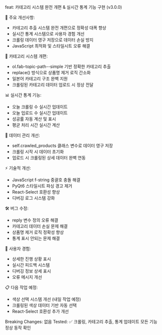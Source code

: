 feat: 카테고리 시스템 완전 개편 & 실시간 통계 기능 구현 (v3.0.0)

🎯 주요 개선사항:
- 카테고리 추출 시스템 완전 개편으로 정확성 대폭 향상
- 실시간 통계 시스템으로 사용자 경험 개선
- 크롤링 데이터 영구 저장으로 데이터 손실 방지
- JavaScript 최적화 및 스타일시트 오류 해결

🔧 카테고리 시스템 개편:
- ol.fab-topic-path--simple 기반 정확한 카테고리 추출
- replace() 방식으로 상품명 제거 로직 간소화
- 일본어 카테고리 구조 완벽 지원
- 크롤링된 카테고리 데이터 업로드 시 정상 전달

📊 실시간 통계 기능:
- 오늘 크롤링 수 실시간 업데이트
- 오늘 업로드 수 실시간 업데이트  
- 성공률 자동 계산 및 표시
- 평균 처리 시간 실시간 계산

💾 데이터 관리 개선:
- self.crawled_products 클래스 변수로 데이터 영구 저장
- 크롤링 시작 시 데이터 초기화
- 업로드 시 크롤링된 상세 데이터 완벽 연동

⚡ 기술적 개선:
- JavaScript f-string 중괄호 충돌 해결
- PyQt6 스타일시트 파싱 경고 제거
- React-Select 호환성 향상
- 디버깅 로그 시스템 강화

🛠️ 버그 수정:
- reply 변수 정의 오류 해결
- 카테고리 데이터 손실 문제 해결
- 상품명 제거 로직 정확성 향상
- 통계 표시 안되는 문제 해결

🎨 사용자 경험:
- 상세한 진행 상황 표시
- 실시간 피드백 시스템
- 디버깅 정보 상세 표시
- 오류 메시지 개선

📋 다음 작업 예정:
- 색상 선택 시스템 개선 (내일 작업 예정)
- 크롤링된 색상 데이터 기반 자동 선택
- React-Select 호환성 추가 개선

Breaking Changes: 없음
Tested: ✅ 크롤링, 카테고리 추출, 통계 업데이트 모든 기능 정상 동작 확인
